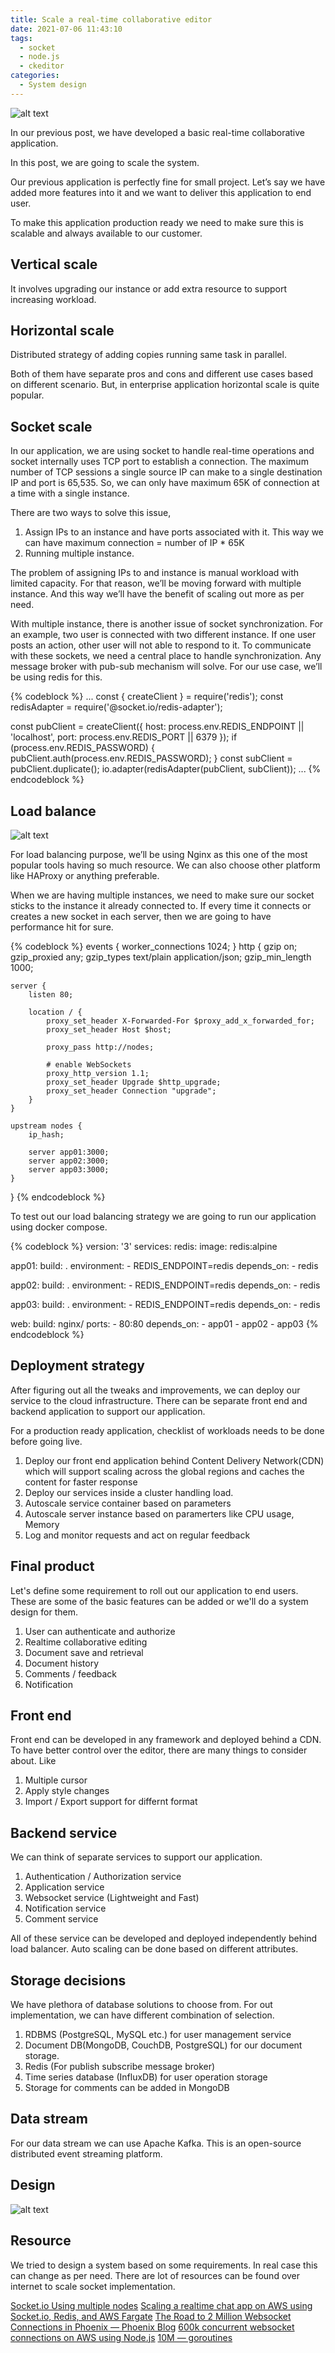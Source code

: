 ```yaml
---
title: Scale a real-time collaborative editor
date: 2021-07-06 11:43:10
tags:
  - socket
  - node.js
  - ckeditor
categories:
  - System design
---
```



![alt text](https://miro.medium.com/max/1400/1*7C8YrY6ety7tYjJs3eb9Pg.jpeg "Editor")

In our previous post, we have developed a basic real-time collaborative application.

In this post, we are going to scale the system.

Our previous application is perfectly fine for small project. Let’s say we have added more features into it and we want to deliver this application to end user.

To make this application production ready we need to make sure this is scalable and always available to our customer.

## Vertical scale
It involves upgrading our instance or add extra resource to support increasing workload.

## Horizontal scale
Distributed strategy of adding copies running same task in parallel.

Both of them have separate pros and cons and different use cases based on different scenario. But, in enterprise application horizontal scale is quite popular.

## Socket scale

In our application, we are using socket to handle real-time operations and socket internally uses TCP port to establish a connection. The maximum number of TCP sessions a single source IP can make to a single destination IP and port is 65,535. So, we can only have maximum 65K of connection at a time with a single instance.

There are two ways to solve this issue,
1. Assign IPs to an instance and have ports associated with it. This way we can have maximum connection = number of IP * 65K
2. Running multiple instance.

The problem of assigning IPs to and instance is manual workload with limited capacity. For that reason, we’ll be moving forward with multiple instance. And this way we’ll have the benefit of scaling out more as per need.

With multiple instance, there is another issue of socket synchronization. For an example, two user is connected with two different instance. If one user posts an action, other user will not able to respond to it.
To communicate with these sockets, we need a central place to handle synchronization. Any message broker with pub-sub mechanism will solve. For our use case, we’ll be using redis for this.

{% codeblock %}
...
const { createClient } = require('redis');
const redisAdapter = require('@socket.io/redis-adapter');

const pubClient = createClient({
    host: process.env.REDIS_ENDPOINT || 'localhost',
    port: process.env.REDIS_PORT || 6379
});
if (process.env.REDIS_PASSWORD) {
    pubClient.auth(process.env.REDIS_PASSWORD);
}
const subClient = pubClient.duplicate();
io.adapter(redisAdapter(pubClient, subClient));
...
{% endcodeblock %}

## Load balance

![alt text](https://miro.medium.com/max/1142/1*74Xo4hv3qRN-I38rIZeN6g.png "Load balance")

For load balancing purpose, we’ll be using Nginx as this one of the most popular tools having so much resource. We can also choose other platform like HAProxy or anything preferable.

When we are having multiple instances, we need to make sure our socket sticks to the instance it already connected to. If every time it connects or creates a new socket in each server, then we are going to have performance hit for sure.

{% codeblock %}
events {
    worker_connections  1024;
}
http {
    gzip on;
    gzip_proxied any;
    gzip_types text/plain application/json;
    gzip_min_length 1000;
  
    server {
        listen 80;

        location / {
            proxy_set_header X-Forwarded-For $proxy_add_x_forwarded_for;
            proxy_set_header Host $host;

            proxy_pass http://nodes;

            # enable WebSockets
            proxy_http_version 1.1;
            proxy_set_header Upgrade $http_upgrade;
            proxy_set_header Connection "upgrade";
        }
    }

    upstream nodes {
        ip_hash;

        server app01:3000;
        server app02:3000;
        server app03:3000;
    }
}
{% endcodeblock %}

To test out our load balancing strategy we are going to run our application using docker compose.

{% codeblock %}
version: '3'
services:
  redis:
    image: redis:alpine

  app01:
    build: .
    environment:
      - REDIS_ENDPOINT=redis
    depends_on:
      - redis
  
  app02:
    build: .
    environment:
      - REDIS_ENDPOINT=redis
    depends_on:
      - redis
  
  app03:
    build: .
    environment:
      - REDIS_ENDPOINT=redis
    depends_on:
      - redis

  web:
    build: nginx/
    ports:
      - 80:80
    depends_on:
      - app01
      - app02
      - app03
{% endcodeblock %}

## Deployment strategy
After figuring out all the tweaks and improvements, we can deploy our service to the cloud infrastructure. There can be separate front end and backend application to support our application.

For a production ready application, checklist of workloads needs to be done before going live.
1. Deploy our front end application behind Content Delivery Network(CDN) which will support scaling across the global regions and caches the content for faster response
2. Deploy our services inside a cluster handling load.
3. Autoscale service container based on parameters
4. Autoscale server instance based on paramerters like CPU usage, Memory 
5. Log and monitor requests and act on regular feedback

## Final product
Let's define some requirement to roll out our application to end users. These are some of the basic features can be added or we'll do a system design for them. 
1. User can authenticate and authorize
2. Realtime collaborative editing
3. Document save and retrieval
4. Document history
5. Comments / feedback
6. Notification

## Front end
Front end can be developed in any framework and deployed behind a CDN. To have better control over the editor, there are many things to consider about. Like
1. Multiple cursor
2. Apply style changes
3. Import / Export support for differnt format

## Backend service
We can think of separate services to support our application.
1. Authentication / Authorization service
2. Application service 
3. Websocket service (Lightweight and Fast)
4. Notification service
5. Comment service

All of these service can be developed and deployed independently behind load balancer. Auto scaling can be done based on different attributes.

## Storage decisions
We have plethora of database solutions to choose from. For out implementation, we can have different combination of selection.

1. RDBMS (PostgreSQL, MySQL etc.) for user management service
2. Document DB(MongoDB, CouchDB, PostgreSQL) for our document storage. 
3. Redis (For publish subscribe message broker)
4. Time series database (InfluxDB) for user operation storage
5. Storage for comments can be added in MongoDB

## Data stream
For our data stream we can use Apache Kafka. This is an open-source distributed event streaming platform.

## Design
![alt text](https://miro.medium.com/max/1400/1*NkGkkbq_MJ0dDvnhvIVRZg.png "Load balance")

## Resource
We tried to design a system based on some requirements. In real case this can change as per need. There are lot of resources can be found over internet to scale socket implementation.

[Socket.io Using multiple nodes](https://socket.io/docs/v3/using-multiple-nodes/index.html)
[Scaling a realtime chat app on AWS using Socket.io, Redis, and AWS Fargate](https://medium.com/containers-on-aws/scaling-a-realtime-chat-app-on-aws-using-socket-io-redis-and-aws-fargate-4ed63fb1b681)
[The Road to 2 Million Websocket Connections in Phoenix — Phoenix Blog](https://phoenixframework.org/blog/the-road-to-2-million-websocket-connections)
[600k concurrent websocket connections on AWS using Node.js](https://blog.jayway.com/2015/04/13/600k-concurrent-websocket-connections-on-aws-using-node-js/)
[10M — goroutines](https://goroutines.com/10m)
